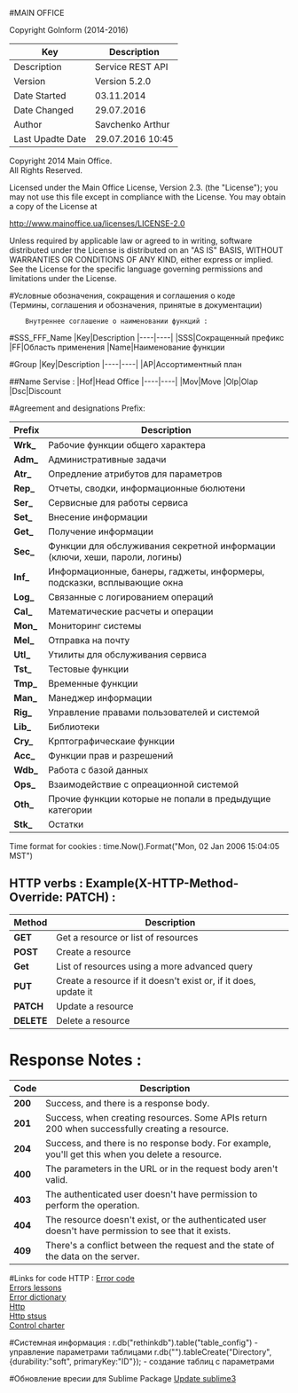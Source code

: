 #MAIN OFFICE

Copyright GoInform (2014-2016)		

|Key|Description
|----|----|
|Description|Service REST API  
|Version|Version 5.2.0  
|Date Started|03.11.2014  
|Date Changed|29.07.2016 
|Author|Savchenko Arthur    
|Last Upadte Date|29.07.2016 10:45 

 
Copyright 2014 Main Office.  
All Rights Reserved. 
  
 Licensed under the Main Office License, Version 2.3. (the "License");
 you may not use this file except in compliance with the License.
 You may obtain a copy of the License at
 
 http://www.mainoffice.ua/licenses/LICENSE-2.0
 
 Unless required by applicable law or agreed to in writing, software
 distributed under the License is distributed on an "AS IS" BASIS,
 WITHOUT WARRANTIES OR CONDITIONS OF ANY KIND, either express or implied.
 See the License for the specific language governing permissions and
 limitations under the License.
 
#Условные обозначения, сокращения и соглашения о коде  
(Термины, соглашения и обозначения, принятые в документации)
 
 		Внутреннее соглашение о наименовании функций :
#SSS_FFF_Name
|Key|Description
|----|----|
|SSS|Сокращенный префикс
|FF|Область применения
|Name|Наименование функции
 
#Group 
|Key|Description
|----|----|
|AP|Ассортиментный план


       
##Name Servise :
|Hof|Head Office
|----|----|
|Mov|Move
|Olp|Olap
|Dsc|Discount
 
#Agreement and designations Prefix:


|Prefix|Description
|----|----|
|**Wrk_**|Рабочие функции общего характера   
|**Adm_**|Административные задачи   
|**Atr_**|Опредление атрибутов для параметров   
|**Rep_**|Отчеты, сводки, информационные бюлютени   
|**Ser_**|Сервисные для работы сервиса    
|**Set_**|Внесение информации    
|**Get_**|Получение информации    
|**Sec_**|Функции для обслуживания секретной информации (ключи, хеши, пароли, логины)    
|**Inf_**|Информационные, банеры, гаджеты, информеры, подсказки, всплывающие окна    
|**Log_**|Связанные с логированием операций    
|**Cal_**|Математические расчеты и операции    
|**Mon_**|Мониторинг системы    
|**Mel_**|Отправка на почту         
|**Utl_**|Утилиты для обслуживания сервиса    
|**Tst_**|Тестовые функции
|**Tmp_**|Временные функции      
|**Man_**|Манеджер информации      
|**Rig_**|Управление правами пользователей и системой      
|**Lib_**|Библиотеки      
|**Cry_**|Крптографическаие функции      
|**Acc_**|Функции прав и разрешений       
|**Wdb_**|Работа с базой данных       
|**Ops_**|Взаимодействие с опреационной системой       
|**Oth_**|Прочие функции которые не попали в предыдущие категории       
|**Stk_**|Остатки          
 
Time format for cookies : time.Now().Format("Mon, 02 Jan 2006 15:04:05 MST")
 
## HTTP verbs :  Example(X-HTTP-Method-Override: PATCH) :

|Method|Description
|----|----|
|**GET**|Get a resource or list of resources
|**POST**|Create a resource
|**Get**|List of resources using a more advanced query
|**PUT**|Create a resource if it doesn't exist or, if it does, update it
|**PATCH**|Update a resource
|**DELETE**|Delete a resource
  
# Response	Notes :
|Code|Description
|----|----|
|**200**|Success, and there is a response body.
|**201**|Success, when creating resources. Some APIs return 200 when successfully creating a resource. 
|**204**|Success, and there is no response body. For example, you'll get this when you delete a resource.
|**400**|The parameters in the URL or in the request body aren't valid.
|**403**|The authenticated user doesn't have permission to perform the operation.
|**404**|The resource doesn't exist, or the authenticated user doesn't have permission to see that it exists.
|**409**|There's a conflict between the request and the state of the data on the server.
 
#Links for code HTTP :
   [Error code](http://great-world.ru/kody-otvetov-servera-i-oshibki-http-200-301-404-302-500-503-550/)    
   [Errors lessons](http://computerlessons.ru/lessons/vds/errors.html)   
   [Error dictionary](https://yandex.ru/support/webmaster/error-dictionary/http-codes.xml)   
[Http](ttps://ru.wikipedia.org/wiki/%D0%A1%D0%BF%D0%B8%D1%81%D0%BE%D0%BA_%D0%BA%D0%BE%D0%B4%D0%BE%D0%B2_%D1%81%D0%BE%D1%81%D1%82%D0%BE%D1%8F%D0%BD%D0%B8%D1%8F_HTTP)    
   [Http stsus](http://www.restapitutorial.ru/httpstatuscodes.html)   
   [Control charter](http://unicode-table.com/ru/#control-character)   
 
#Cистемная информация :
    r.db("rethinkdb").table("table_config")                                          - управление параметрами таблицами
    r.db("").tableCreate("Directory", {durability:"soft", primaryKey:"ID"});         - создание таблиц с параметрами

#Обновление вресии для Sublime Package
   [Update sublime3](https://github.com/DisposaBoy/GoSublime)
 
 
